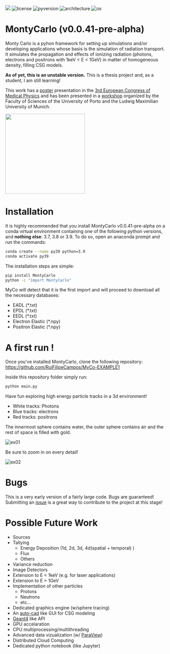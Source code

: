 ![](https://img.shields.io/github/v/release/RuiFilipeCampos/MontyCarlo?include_prereleases) ![license](https://img.shields.io/github/license/RuiFilipeCampos/MontyCarlo) ![pyversion](https://img.shields.io/badge/python-%3E%3D3.7-blue) ![architecture](https://img.shields.io/badge/architecture%20-64--bit-blue) ![os](https://img.shields.io/badge/OS-win%2Fmac-blue)

# MontyCarlo (v0.0.41-pre-alpha)

Monty Carlo is a pyhon framework for setting up simulations and/or developing applications whose basis is the simulation of radiation transport. It simulates the propagation and effects of ionizing radiation (photons, electrons and positrons with 1keV < E < 1GeV) in matter of homogeneous density, filling CSG models.

**As of yet, this is an unstable version.** This is a thesis project and, as a student, I am still learning! 

This work has a [poster](https://ruifilipecampos.github.io/MontyCarlo/ecmp2020.pptx) presentation in the [3rd European Congress of Medical Physics](https://www.ecmp2020.org/) and has been presented in a [workshop](https://ruifilipecampos.github.io/MontyCarlo/Poster_workshop_medical_physics.pdf) organized by the Faculty of Sciences of the University of Porto and the Ludwig Maximilian University of Munich.

<a href="https://ruifilipecampos.github.io/MontyCarlo/ecmp2020.pptx">
<img src="https://user-images.githubusercontent.com/63464503/127783224-295ea39e-b935-4cbd-b4d9-a1012bc12729.jpg" width="auto" height="250">
</a>

# Installation

It is highly recommended that you install MontyCarlo v0.0.41-pre-alpha on a conda virtual environment containing one of the following python versions, and **nothing else**: 3.7, 3.8 or 3.9. To do so, open an anaconda prompt and run the commands:

```bash
conda create --name py39 python=3.9
conda activate py39
```

The installation steps are simple:

```bash
pip install MontyCarlo
python -c "import MontyCarlo"
```

MyCo will detect that it is the first import and will proceed to download all the necessary databases:

- EADL (\*.txt)
- EPDL (\*.txt)
- EEDL (\*.txt)
- Electron Elastic (\*.npy)
- Positron Elastic (\*.npy)


# A first run !

Once you've installed MontyCarlo, clone the following repository: https://github.com/RuiFilipeCampos/MyCo-EXAMPLE1

Inside this repository folder simply run:

```bash
python main.py
````

Have fun exploring high energy particle tracks in a 3d environment!

- White tracks: Photons
- Blue tracks: electrons
- Red tracks: positrons

The innermost sphere contains water, the outer sphere contains air and the rest of space is filled with gold.

![ex01](https://user-images.githubusercontent.com/63464503/124515938-880a8f80-ddd8-11eb-9439-409381b5124a.png)

Be sure to zoom in on every detail! 

![ex02](https://user-images.githubusercontent.com/63464503/124516141-ef284400-ddd8-11eb-9481-099947f7e803.png)

<!---

## What to expect
 
### Speed

Although it is a python module this package is written in a happy mix of Python, [Cython](https://cython.org/), C++. A notable example of a package that also does this is [Numpy](https://github.com/numpy/numpy). Most of the initialization and pretty much all the programming user interface is in Python, so while setting up your simulation or handling the results of it, you'll be dealing with Python. However, from the moment you tell MontyCarlo to start simulating, it leaves the world of Python and starts running optimized C code. Each language is therefore placed strategically so that it can play to its strenghts.


### Fun

Using the power of [vtk](https://vtk.org/) through the wonderful work of [mayavi](https://pypi.org/project/mayavi/) remarkable visualizations are easy in Monty Carlo. 

50keV electrons in water (secondary particles off):

![Electrons in Water ](https://user-images.githubusercontent.com/63464503/110106080-20e4bc00-7da1-11eb-953c-d5904ff196f1.png)


10MeV electrons in water (primary in red, secondary photon in green)

![image](https://user-images.githubusercontent.com/63464503/110102562-d9f4c780-7d9c-11eb-8f70-20f3b26d3503.png)




![SSSS250k](https://user-images.githubusercontent.com/63464503/110109261-14626280-7da5-11eb-8f0b-cd46bf08fca0.png)



## Running a first script

The simplest test is to create a material. For that, create a folder structure like so:

- \my_project
   - \mat
   - \geo
   - main.py
 
In main.py write:

```python 
import MontyCarlo as myco
water = myco.Mat({1:2, 8:1}, 1)
```
This will start compiling all the necessary data to simulate photons, electrons and positrons in water. The first argument is a dictionary of the form

``` 
material = {Z_1:#elements of Z_1
            Z_2:#elements of Z_2
            ...
            Z_n:#elements in Z_n}
```

The second argument is the materials density in g/cm^3.

MyCo will create an output file (\*.html) for debugging purposes (the output file is a work in progress). It will also store the material object in the /mat folder. This way the compilation of a given material is only done once per project. Otherwise, creating an application/simulation for MyCo would be too time consuming. Every time ```myco.Mat({1:2, 8:1}, 1)``` is executed, it will read from the cached file. 


A propper example will be shown here: https://github.com/RuiFilipeCampos/MyCo-EXAMPLE1
-->



# Bugs

This is a very early version of a fairly large code. Bugs are guaranteed! Submitting an [issue](https://github.com/RuiFilipeCampos/MontyCarlo/issues) is a great way to contribute to the project at this stage! 



# Possible Future Work

- Sources
- Tallying
  - Energy Deposition (1d, 2d, 3d, 4d(spatial + temporal) )
  - Flux
  - Others
- Variance reduction 
- Image Detectors
- Extension to E < 1keV (e.g. for laser applications)
- Extension to E > 1GeV
- Implementation of other particles
  - Protons
  - Neutrons
  - etc...
- Dedicated graphics engine (w/sphere tracing)
- An [auto-cad](https://www.autodesk.com/products/autocad/overview) like GUI for CSG modeling
- [Geant4](https://github.com/Geant4/geant4) like API
- GPU accelaration
- CPU multiprocessing/multithreading
- Advanced data vizualization (w/ [ParaView](https://www.paraview.org/))
- Distributed Cloud Computing
- Dedicated python notebook (like Jupyter)
